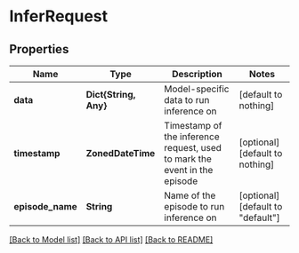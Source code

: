 # InferRequest


## Properties
Name | Type | Description | Notes
------------ | ------------- | ------------- | -------------
**data** | **Dict{String, Any}** | Model-specific data to run inference on | [default to nothing]
**timestamp** | **ZonedDateTime** | Timestamp of the inference request, used to mark the event in the episode | [optional] [default to nothing]
**episode_name** | **String** | Name of the episode to run inference on | [optional] [default to "default"]


[[Back to Model list]](../README.md#models) [[Back to API list]](../README.md#api-endpoints) [[Back to README]](../README.md)


